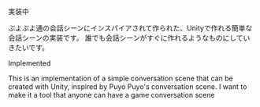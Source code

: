 実装中

ぷよぷよ通の会話シーンにインスパイアされて作られた、Unityで作れる簡単な会話シーンの実装です。
誰でも会話シーンがすぐに作れるようなものにしていきたいです。

Implemented

This is an implementation of a simple conversation scene that can be created with Unity, inspired by Puyo Puyo's conversation scene.
I want to make it a tool that anyone can have a game conversation scene